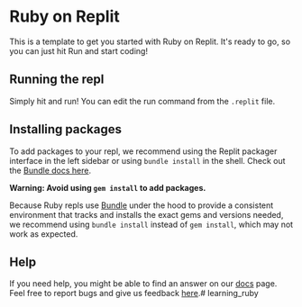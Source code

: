 # Ruby on Replit

This is a template to get you started with Ruby on Replit. It's ready to go, so you can just hit Run and start coding!

## Running the repl

Simply hit and run! You can edit the run command from the `.replit` file.

## Installing packages

To add packages to your repl, we recommend using the Replit packager interface in the left sidebar or using `bundle install` in the shell. Check out the [Bundle docs here](https://bundler.io/guides/getting_started.html).

**Warning: Avoid using `gem install` to add packages.**

Because Ruby repls use [Bundle](https://bundler.io/) under the hood to provide a consistent environment that tracks and installs the exact gems and versions needed, we recommend using `bundle install` instead of `gem install`, which may not work as expected.

## Help

If you need help, you might be able to find an answer on our [docs](https://docs.replit.com) page. Feel free to report bugs and give us feedback [here](https://replit.com/support).# learning_ruby
